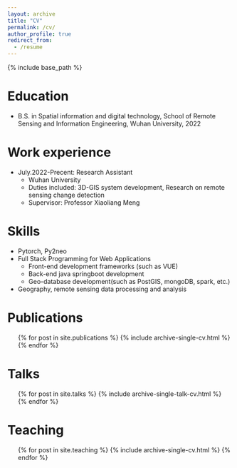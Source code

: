```yaml
---
layout: archive
title: "CV"
permalink: /cv/
author_profile: true
redirect_from:
  - /resume
---
```


{% include base_path %}

Education
======
* B.S. in Spatial information and digital technology, School of Remote Sensing and Information Engineering, Wuhan University, 2022

Work experience
======
* July.2022-Precent: Research Assistant
  * Wuhan University
  * Duties included: 3D-GIS system development, Research on remote sensing change detection
  * Supervisor: Professor Xiaoliang Meng

Skills
======
* Pytorch, Py2neo
* Full Stack Programming for Web Applications
  * Front-end development frameworks (such as VUE)
  * Back-end java springboot development
  * Geo-database development(such as PostGIS, mongoDB, spark, etc.)
* Geography, remote sensing data processing and analysis

Publications
======
  <ul>{% for post in site.publications %}
    {% include archive-single-cv.html %}
  {% endfor %}</ul>
  
Talks
======
  <ul>{% for post in site.talks %}
    {% include archive-single-talk-cv.html %}
  {% endfor %}</ul>
  
Teaching
======
  <ul>{% for post in site.teaching %}
    {% include archive-single-cv.html %}
  {% endfor %}</ul>
  
